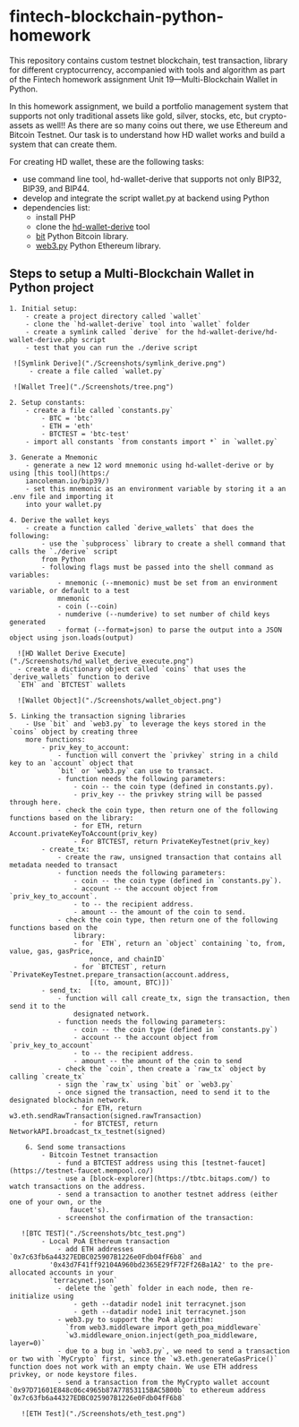 # fintech-blockchain-python-homework

This repository contains custom testnet blockchain, test transaction, library for different
cryptocurrency, accompanied with tools and algorithm as part of the Fintech homework assignment Unit
19—Multi-Blockchain Wallet in Python.

In this homework assignment, we build a portfolio management system that supports not only traditional
assets like gold, silver, stocks, etc, but crypto-assets as well!! As there are so many coins out
there, we use Ethereum and Bitcoin Testnet.  Our task is to understand how HD wallet works and build a
system that can create them.

For creating HD wallet, these are the following tasks:

 - use command line tool, hd-wallet-derive that supports not only BIP32, BIP39, and BIP44.
 - develop and integrate the script wallet.py at backend using Python
 - dependencies list:
     - install PHP
     - clone the [hd-wallet-derive](https://github.com/dan-da/hd-wallet-derive) tool
     - [bit](https://ofek.dev/bit/) Python Bitcoin library.
     - [web3.py](https://github.com/ethereum/web3.py) Python Ethereum library.
     
## Steps to setup a Multi-Blockchain Wallet in Python project

    1. Initial setup:
        - create a project directory called `wallet`
        - clone the `hd-wallet-derive` tool into `wallet` folder
        - create a symlink called `derive` for the hd-wallet-derive/hd-wallet-derive.php script
        - test that you can run the ./derive script 
        
     ![Symlink Derive]("./Screenshots/symlink_derive.png")
         - create a file called `wallet.py`
     
     ![Wallet Tree]("./Screenshots/tree.png")
   
    2. Setup constants:  
        - create a file called `constants.py`
            - BTC = 'btc'
            - ETH = 'eth'
            - BTCTEST = 'btc-test'
        - import all constants `from constants import *` in `wallet.py`

    3. Generate a Mnemonic
        - generate a new 12 word mnemonic using hd-wallet-derive or by using [this tool](https:/
        iancoleman.io/bip39/)
        - set this mnemonic as an environment variable by storing it a an .env file and importing it
        into your wallet.py

    4. Derive the wallet keys
        - create a function called `derive_wallets` that does the following:
            - use the `subprocess` library to create a shell command that calls the `./derive` script
            from Python
            - following flags must be passed into the shell command as variables:
                - mnemonic (--mnemonic) must be set from an environment variable, or default to a test
                mnemonic
                - coin (--coin)
                - numderive (--numderive) to set number of child keys generated
                - format (--format=json) to parse the output into a JSON object using json.loads(output)
    
      ![HD Wallet Derive Execute]("./Screenshots/hd_wallet_derive_execute.png")
      - create a dictionary object called `coins` that uses the `derive_wallets` function to derive
      `ETH` and `BTCTEST` wallets
      
      ![Wallet Object]("./Screenshots/wallet_object.png")
      
    5. Linking the transaction signing libraries
        - Use `bit` and `web3.py` to leverage the keys stored in the `coins` object by creating three
        more functions:
            - priv_key_to_account:
                - function will convert the `privkey` string in a child key to an `account` object that
                `bit` or `web3.py` can use to transact.
                - function needs the following parameters:
                    - coin -- the coin type (defined in constants.py).
                    - priv_key -- the privkey string will be passed through here.
                - check the coin type, then return one of the following functions based on the library:
                    - for ETH, return Account.privateKeyToAccount(priv_key)
                    - For BTCTEST, return PrivateKeyTestnet(priv_key)
            - create_tx:
                - create the raw, unsigned transaction that contains all metadata needed to transact
                - function needs the following parameters:
                    - coin -- the coin type (defined in `constants.py`).
                    - account -- the account object from `priv_key_to_account`.
                    - to -- the recipient address.
                    - amount -- the amount of the coin to send.
                - check the coin type, then return one of the following functions based on the
                    library:
                    - for `ETH`, return an `object` containing `to, from, value, gas, gasPrice,
                        nonce, and chainID`
                    - for `BTCTEST`, return `PrivateKeyTestnet.prepare_transaction(account.address,
                        [(to, amount, BTC)])`
            - send_tx:
                - function will call create_tx, sign the transaction, then send it to the
                    designated network.
                - function needs the following parameters:
                    - coin -- the coin type (defined in `constants.py`)
                    - account -- the account object from `priv_key_to_account`
                    - to -- the recipient address.
                    - amount -- the amount of the coin to send
                - check the `coin`, then create a `raw_tx` object by calling `create_tx`
                - sign the `raw_tx` using `bit` or `web3.py`
                - once signed the transaction, need to send it to the designated blockchain network.
                    - for ETH, return w3.eth.sendRawTransaction(signed.rawTransaction)
                    - for BTCTEST, return NetworkAPI.broadcast_tx_testnet(signed)

        6. Send some transactions
            - Bitcoin Testnet transaction
                - fund a BTCTEST address using this [testnet-faucet](https://testnet-faucet.mempool.co/)
                - use a [block-explorer](https://tbtc.bitaps.com/) to watch transactions on the address.
                - send a transaction to another testnet address (either one of your own, or the 
                   faucet's).
                - screenshot the confirmation of the transaction:
              
       ![BTC TEST]("./Screenshots/btc_test.png")
            - Local PoA Ethereum transaction
                - add ETH addresses `0x7c63fb6a44327EDBC025907B1226e0Fdb04fF6b8` and
              '0x43d7F41ff92104A960bd2365E29fF72Ff26Ba1A2' to the pre-allocated accounts in your
              `terracynet.json`
                - delete the `geth` folder in each node, then re-initialize using 
                    - geth --datadir node1 init terracynet.json
                    - geth --datadir node1 init terracynet.json
                - web3.py to support the PoA algorithm:
                  `from web3.middleware import geth_poa_middleware`
                  `w3.middleware_onion.inject(geth_poa_middleware, layer=0)`
                - due to a bug in `web3.py`, we need to send a transaction or two with `MyCrypto` first, since the `w3.eth.generateGasPrice()` function does not work with an empty chain. We use ETH address privkey, or node keystore files.
                - send a transaction from the MyCrypto wallet account `0x97D71601E848c06c4965b87A77853115BAC5B00b` to ethereum address `0x7c63fb6a44327EDBC025907B1226e0Fdb04fF6b8`
              
       ![ETH Test]("./Screenshots/eth_test.png")